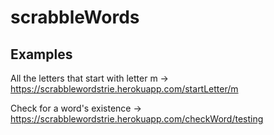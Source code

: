 # scrabbleWords

## Examples

All the letters that start with letter m ->
https://scrabblewordstrie.herokuapp.com/startLetter/m 

Check for a word's existence ->
https://scrabblewordstrie.herokuapp.com/checkWord/testing

